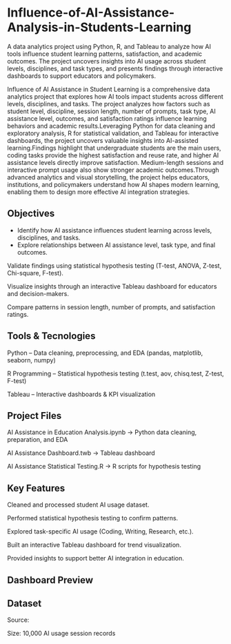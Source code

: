 # Influence-of-AI-Assistance-Analysis-in-Students-Learning
A data analytics project using Python, R, and Tableau to analyze how AI tools influence student learning patterns, satisfaction, and academic outcomes. The project uncovers insights into AI usage across student levels, disciplines, and task types, and presents findings through interactive dashboards to support educators and policymakers.

Influence of AI Assistance in Student Learning is a comprehensive data analytics project that explores how AI tools impact students across different levels, disciplines, and tasks. The project analyzes how factors such as student level, discipline, session length, number of prompts, task type, AI assistance level, outcomes, and satisfaction ratings influence learning behaviors and academic results.Leveraging Python for data cleaning and exploratory analysis, R for statistical validation, and Tableau for interactive dashboards, the project uncovers valuable insights into AI-assisted learning.Findings highlight that undergraduate students are the main users, coding tasks provide the highest satisfaction and reuse rate, and higher AI assistance levels directly improve satisfaction. Medium-length sessions and interactive prompt usage also show stronger academic outcomes.Through advanced analytics and visual storytelling, the project helps educators, institutions, and policymakers understand how AI shapes modern learning, enabling them to design more effective AI integration strategies.

Objectives
-----------
- Identify how AI assistance influences student learning across levels, disciplines, and tasks.
- Explore relationships between AI assistance level, task type, and final outcomes.

Validate findings using statistical hypothesis testing (T-test, ANOVA, Z-test, Chi-square, F-test).

Visualize insights through an interactive Tableau dashboard for educators and decision-makers.

Compare patterns in session length, number of prompts, and satisfaction ratings.

Tools & Tecnologies
-----------
Python – Data cleaning, preprocessing, and EDA (pandas, matplotlib, seaborn, numpy)

R Programming – Statistical hypothesis testing (t.test, aov, chisq.test, Z-test, F-test)

Tableau – Interactive dashboards & KPI visualization

Project Files
-----------
AI Assistance in Education Analysis.ipynb → Python data cleaning, preparation, and EDA

AI Assistance Dashboard.twb → Tableau dashboard

AI Assistance Statistical Testing.R → R scripts for hypothesis testing

Key Features
-------------
Cleaned and processed student AI usage dataset.

Performed statistical hypothesis testing to confirm patterns.

Explored task-specific AI usage (Coding, Writing, Research, etc.).

Built an interactive Tableau dashboard for trend visualization.

Provided insights to support better AI integration in education.

Dashboard Preview
-----------------
Dataset
-----------
Source:

Size: 10,000 AI usage session records



